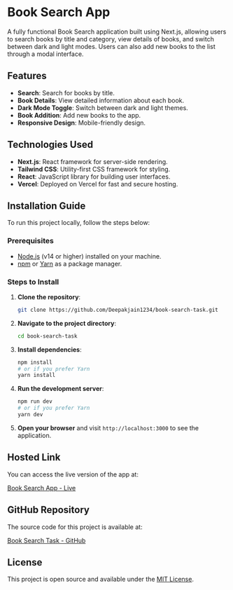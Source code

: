 # Book Search App

A fully functional Book Search application built using Next.js, allowing users to search books by title and category, view details of books, and switch between dark and light modes. Users can also add new books to the list through a modal interface.

## Features

- **Search**: Search for books by title.
- **Book Details**: View detailed information about each book.
- **Dark Mode Toggle**: Switch between dark and light themes.
- **Book Addition**: Add new books to the app.
- **Responsive Design**: Mobile-friendly design.

## Technologies Used

- **Next.js**: React framework for server-side rendering.
- **Tailwind CSS**: Utility-first CSS framework for styling.
- **React**: JavaScript library for building user interfaces.
- **Vercel**: Deployed on Vercel for fast and secure hosting.

## Installation Guide

To run this project locally, follow the steps below:

### Prerequisites

- [Node.js](https://nodejs.org/) (v14 or higher) installed on your machine.
- [npm](https://www.npmjs.com/) or [Yarn](https://yarnpkg.com/) as a package manager.

### Steps to Install

1. **Clone the repository**:

    ```bash
    git clone https://github.com/Deepakjain1234/book-search-task.git
    ```

2. **Navigate to the project directory**:

    ```bash
    cd book-search-task
    ```

3. **Install dependencies**:

    ```bash
    npm install
    # or if you prefer Yarn
    yarn install
    ```

4. **Run the development server**:

    ```bash
    npm run dev
    # or if you prefer Yarn
    yarn dev
    ```

5. **Open your browser** and visit `http://localhost:3000` to see the application.

## Hosted Link

You can access the live version of the app at:

[Book Search App - Live](https://book-search-task.vercel.app/)

## GitHub Repository

The source code for this project is available at:

[Book Search Task - GitHub](https://github.com/Deepakjain1234/book-search-task)

## License

This project is open source and available under the [MIT License](LICENSE).
